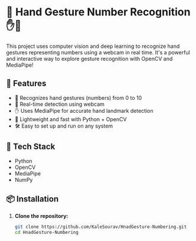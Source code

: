 # 🤖 Hand Gesture Number Recognition ✋🔢

This project uses computer vision and deep learning to recognize hand gestures representing numbers using a webcam in real time. It's a powerful and interactive way to explore gesture recognition with OpenCV and MediaPipe!

## 🚀 Features

- 🔢 Recognizes hand gestures (numbers) from 0 to 10
- 📸 Real-time detection using webcam
- ✋ Uses MediaPipe for accurate hand landmark detection
- 🧠 Lightweight and fast with Python + OpenCV
- 🛠️ Easy to set up and run on any system


## 🧰 Tech Stack

- Python
- OpenCV
- MediaPipe
- NumPy

## 📦 Installation

1. **Clone the repository:**
   ```bash
   git clone https://github.com/KaleSourav/HnadGesture-Numbering.git
   cd HnadGesture-Numbering
